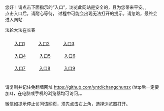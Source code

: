 您好！请点击下面指示的“入口”，浏览此网站是安全的，且为您带来平安。。 <br/>
点击入口后，请耐心等待， 过程中可能会出现无法打开的提示，请忽略，最终会进入网站. </br>

法轮大法在长春<br/>
<div style="padding:10px"><a style="margin:20px" target="_blank" href="https://d3fubpxhapc0sl.cloudfront.net/2Qpsp?ximsisv" id="ccLink1" rel="nofollow">入口1</a> <a target="_blank" style="margin:20px" href="https://d1r4d82cwqimkv.cloudfront.net/2Qpsp?ixglyyl" id="ccLink2" rel="nofollow">入口2</a> <a style="margin:20px" target="_blank" href="https://d3a3tfsm8sov2u.cloudfront.net/2Qpsp?sxubi" id="ccLink3" rel="nofollow">入口3</a></div>

<div style="padding:10px" ><a style="margin:20px" target="_blank" href="https://d3fubpxhapc0sl.cloudfront.net/2Qpsp?ximsisv" id="ccLink4" rel="nofollow">入口4</a> <a style="margin:20px" href="https://d1r4d82cwqimkv.cloudfront.net/2Qpsp?ixglyyl" target="_blank" id="ccLink5" rel="nofollow">入口5</a> <a style="margin:20px" href="https://d3a3tfsm8sov2u.cloudfront.net/2Qpsp?sxubi" target="_blank" id="ccLink6" rel="nofollow">入口6</a></div>

<div style="padding:10px"><a style="margin:20px" target="_blank" href="https://d3fubpxhapc0sl.cloudfront.net/2Qpsp?ximsisv" id="ccLink7" rel="nofollow">入口7</a> <a style="margin:20px" href="https://d1r4d82cwqimkv.cloudfront.net/2Qpsp?ixglyyl" target="_blank" id="ccLink8" rel="nofollow">入口8</a> <a style="margin:20px" target="_blank" href="https://d3a3tfsm8sov2u.cloudfront.net/2Qpsp?sxubi" id="ccLink9" rel="nofollow">入口9</a></div>

<br/>



请复制并记住免翻墙网址 https://github.com/yntd/changchunzx (http后一定要加s)，在电脑或手机的浏览器均可访问。。<br/>

微信如提示停止访问该网页，须先点击右上角，选择浏览器打开。

